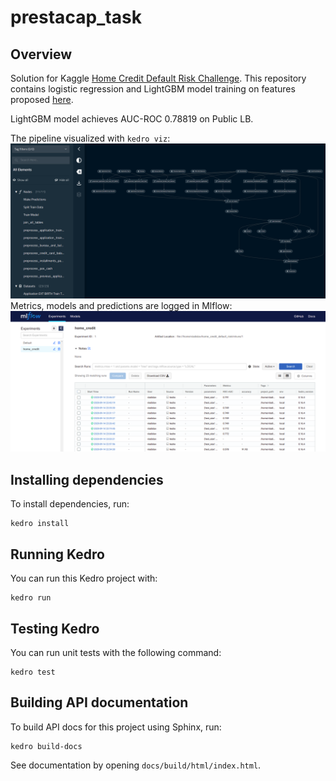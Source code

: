 # prestacap_task

## Overview

Solution for Kaggle [Home Credit Default Risk Challenge](https://www.kaggle.com/c/home-credit-default-risk).
This repository contains logistic regression and LightGBM model training on features proposed [here](https://www.kaggle.com/jsaguiar/lightgbm-with-simple-features).

LightGBM model achieves AUC-ROC 0.78819 on Public LB.

The pipeline visualized with `kedro viz`:
![alt text](https://github.com/VladSkripniuk/home_credit/blob/master/screenshots/Screenshot%20from%202020-09-15%2000-45-35.png)
Metrics, models and predictions are logged in Mlflow:
![alt text](https://github.com/VladSkripniuk/home_credit/blob/master/screenshots/Screenshot%20from%202020-09-15%2000-46-39.png)


## Installing dependencies

To install dependencies, run:

```
kedro install
```

## Running Kedro

You can run this Kedro project with:

```
kedro run
```

## Testing Kedro

You can run unit tests with the following command:

```
kedro test
```

## Building API documentation

To build API docs for this project using Sphinx, run:

```
kedro build-docs
```

See documentation by opening `docs/build/html/index.html`.
